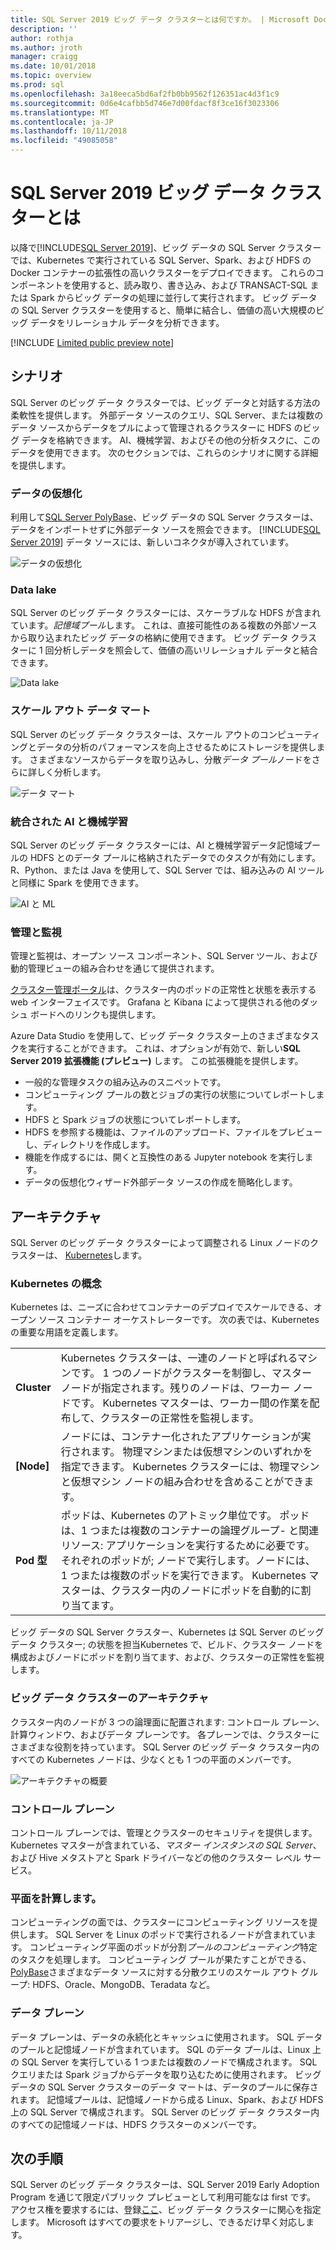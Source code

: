 ```yaml
---
title: SQL Server 2019 ビッグ データ クラスターとは何ですか。 | Microsoft Docs
description: ''
author: rothja
ms.author: jroth
manager: craigg
ms.date: 10/01/2018
ms.topic: overview
ms.prod: sql
ms.openlocfilehash: 3a18eeca5bd6af2fb0bb9562f126351ac4d3f1c9
ms.sourcegitcommit: 0d6e4cafbb5d746e7d00fdacf8f3ce16f3023306
ms.translationtype: MT
ms.contentlocale: ja-JP
ms.lasthandoff: 10/11/2018
ms.locfileid: "49085058"
---
```

# <a name="what-are-sql-server-2019-big-data-clusters"></a>SQL Server 2019 ビッグ データ クラスターとは

以降で[!INCLUDE[SQL Server 2019](../includes/sssqlv15-md.md)]、ビッグ データの SQL Server クラスターでは、Kubernetes で実行されている SQL Server、Spark、および HDFS の Docker コンテナーの拡張性の高いクラスターをデプロイできます。 これらのコンポーネントを使用すると、読み取り、書き込み、および TRANSACT-SQL または Spark からビッグ データの処理に並行して実行されます。 ビッグ データの SQL Server クラスターを使用すると、簡単に結合し、価値の高い大規模のビッグ データをリレーショナル データを分析できます。

[!INCLUDE [Limited public preview note](../includes/big-data-cluster-preview-note.md)]

## <a name="scenarios"></a>シナリオ

SQL Server のビッグ データ クラスターでは、ビッグ データと対話する方法の柔軟性を提供します。 外部データ ソースのクエリ、SQL Server、または複数のデータ ソースからデータをプルによって管理されるクラスターに HDFS のビッグ データを格納できます。 AI、機械学習、およびその他の分析タスクに、このデータを使用できます。 次のセクションでは、これらのシナリオに関する詳細を提供します。

### <a name="data-virtualization"></a>データの仮想化

利用して[SQL Server PolyBase](../relational-databases/polybase/polybase-guide.md)、ビッグ データの SQL Server クラスターは、データをインポートせずに外部データ ソースを照会できます。 [!INCLUDE[SQL Server 2019](../includes/sssqlv15-md.md)] データ ソースには、新しいコネクタが導入されています。

![データの仮想化](media/big-data-cluster-overview/data-virtualization.png)

### <a name="data-lake"></a>Data lake

SQL Server のビッグ データ クラスターには、スケーラブルな HDFS が含まれています。*記憶域プール*します。 これは、直接可能性のある複数の外部ソースから取り込まれたビッグ データの格納に使用できます。 ビッグ データ クラスターに 1 回分析しデータを照会して、価値の高いリレーショナル データと結合できます。

![Data lake](media/big-data-cluster-overview/data-lake.png)

### <a name="scale-out-data-mart"></a>スケール アウト データ マート

SQL Server のビッグ データ クラスターは、スケール アウトのコンピューティングとデータの分析のパフォーマンスを向上させるためにストレージを提供します。 さまざまなソースからデータを取り込みし、分散*データ プール*ノードをさらに詳しく分析します。

![データ マート](media/big-data-cluster-overview/data-mart.png)

### <a name="integrated-ai-and-machine-learning"></a>統合された AI と機械学習

SQL Server のビッグ データ クラスターには、AI と機械学習データ記憶域プールの HDFS とのデータ プールに格納されたデータでのタスクが有効にします。 R、Python、または Java を使用して、SQL Server では、組み込みの AI ツールと同様に Spark を使用できます。

![AI と ML](media/big-data-cluster-overview/ai-ml-spark.png)

### <a name="management-and-monitoring"></a>管理と監視

管理と監視は、オープン ソース コンポーネント、SQL Server ツール、および動的管理ビューの組み合わせを通じて提供されます。

[クラスター管理ポータル](cluster-admin-portal.md)は、クラスター内のポッドの正常性と状態を表示する web インターフェイスです。 Grafana と Kibana によって提供される他のダッシュ ボードへのリンクも提供します。

Azure Data Studio を使用して、ビッグ データ クラスター上のさまざまなタスクを実行することができます。 これは、オプションが有効で、新しい**SQL Server 2019 拡張機能 (プレビュー)** します。 この拡張機能を提供します。

- 一般的な管理タスクの組み込みのスニペットです。
- コンピューティング プールの数とジョブの実行の状態についてレポートします。
- HDFS と Spark ジョブの状態についてレポートします。
- HDFS を参照する機能は、ファイルのアップロード、ファイルをプレビューし、ディレクトリを作成します。
- 機能を作成するには、開くと互換性のある Jupyter notebook を実行します。
- データの仮想化ウィザード外部データ ソースの作成を簡略化します。

## <a id="architecture"></a> アーキテクチャ

SQL Server のビッグ データ クラスターによって調整される Linux ノードのクラスターは、 [Kubernetes](https://kubernetes.io/docs/concepts/)します。

### <a name="kubernetes-concepts"></a>Kubernetes の概念

Kubernetes は、ニーズに合わせてコンテナーのデプロイでスケールできる、オープン ソース コンテナー オーケストレーターです。 次の表では、Kubernetes の重要な用語を定義します。

|||
|--|--|
| **Cluster** | Kubernetes クラスターは、一連のノードと呼ばれるマシンです。 1 つのノードがクラスターを制御し、マスター ノードが指定されます。残りのノードは、ワーカー ノードです。 Kubernetes マスターは、ワーカー間の作業を配布して、クラスターの正常性を監視します。 |
| **[Node]** | ノードには、コンテナー化されたアプリケーションが実行されます。 物理マシンまたは仮想マシンのいずれかを指定できます。 Kubernetes クラスターには、物理マシンと仮想マシン ノードの組み合わせを含めることができます。 |
| **Pod 型** | ポッドは、Kubernetes のアトミック単位です。 ポッドは、1 つまたは複数のコンテナーの論理グループ- と関連リソース: アプリケーションを実行するために必要です。 それぞれのポッドが; ノードで実行します。ノードには、1 つまたは複数のポッドを実行できます。 Kubernetes マスターは、クラスター内のノードにポッドを自動的に割り当てます。 |

ビッグ データの SQL Server クラスター、Kubernetes は SQL Server のビッグ データ クラスター; の状態を担当Kubernetes で、ビルド、クラスター ノードを構成およびノードにポッドを割り当てます、および、クラスターの正常性を監視します。

### <a name="big-data-clusters-architecture"></a>ビッグ データ クラスターのアーキテクチャ

クラスター内のノードが 3 つの論理面に配置されます: コントロール プレーン、計算ウィンドウ、およびデータ プレーンです。 各プレーンでは、クラスターにさまざまな役割を持っています。 SQL Server のビッグ データ クラスター内のすべての Kubernetes ノードは、少なくとも 1 つの平面のメンバーです。

![アーキテクチャの概要](media/big-data-cluster-overview/architecture-diagram-planes.png)

### <a id="controlplane"></a> コントロール プレーン

コントロール プレーンでは、管理とクラスターのセキュリティを提供します。 Kubernetes マスターが含まれている、*マスター インスタンスの SQL Server*、および Hive メタストアと Spark ドライバーなどの他のクラスター レベル サービス。

### <a id="computeplane"></a> 平面を計算します。

コンピューティングの面では、クラスターにコンピューティング リソースを提供します。 SQL Server を Linux のポッドで実行されるノードが含まれています。 コンピューティング平面のポッドが分割*プールのコンピューティング*特定のタスクを処理します。 コンピューティング プールが果たすことができる、 [PolyBase](../relational-databases/polybase/polybase-guide.md)さまざまなデータ ソースに対する分散クエリのスケール アウト グループ: HDFS、Oracle、MongoDB、Teradata など。

### <a id="dataplane"></a> データ プレーン

データ プレーンは、データの永続化とキャッシュに使用されます。 SQL データのプールと記憶域ノードが含まれています。  SQL のデータ プールは、Linux 上の SQL Server を実行している 1 つまたは複数のノードで構成されます。 SQL クエリまたは Spark ジョブからデータを取り込むために使用されます。 ビッグ データの SQL Server クラスターのデータ マートは、データのプールに保存されます。 記憶域プールは、記憶域ノードから成る Linux、Spark、および HDFS 上の SQL Server で構成されます。 SQL Server のビッグ データ クラスター内のすべての記憶域ノードは、HDFS クラスターのメンバーです。

## <a name="next-steps"></a>次の手順

SQL Server のビッグ データ クラスターは、SQL Server 2019 Early Adoption Program を通じて限定パブリック プレビューとして利用可能なは first です。 アクセス権を要求するには、登録[ここ](https://aka.ms/eapsignup)、ビッグ データ クラスターに関心を指定します。 Microsoft はすべての要求をトリアージし、できるだけ早く対応します。